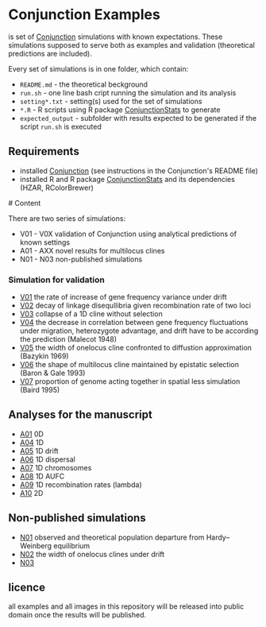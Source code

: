 # Conjunction Examples

is set of [Conjunction](https://github.com/KamilSJaron/Conjunction) simulations with known expectations. These simulations supposed to serve both as examples and validation (theoretical predictions are included).

Every set of simulations is in one folder, which contain:
 - `README.md` - the theoretical beckground
 - `run.sh` - one line bash cript running the simulation and its analysis
 - `setting*.txt` - setting(s) used for the set of simulations
 - `*.R` - R scripts using R package [ConjunctionStats](https://github.com/KamilSJaron/ConjunctionStats) to generate
 - `expected_output` - subfolder with results expected to be generated if the script `run.sh` is executed

## Requirements

- installed [Conjunction](https://github.com/KamilSJaron/Conjunction) (see instructions in the Conjunction's README file)
- installed R and R package [ConjunctionStats](https://github.com/KamilSJaron/ConjunctionStats) and its dependencies (HZAR, RColorBrewer)

# Content

There are two series of simulations:

 - V01 - V0X validation of Conjunction using analytical predictions of known settings
 - A01 - AXX novel results for multilocus clines
 - N01 - N03 non-published simulations

### Simulation for validation

 - [V01](V01_gene_frequency_variance_under_drift) the rate of increase of gene frequency variance under drift
 - [V02](V02_LD_decay) decay of linkage disequllibria given recombination rate of two loci
 - [V03](V03_collapse) collapse of a 1D cline without selection
 - [V04](V04_gene_frequency_fluctuations) the decrease in correlation between gene frequency fluctuations under migration, heterozygote advantage, and drift have to be according the prediction (Malecot 1948)
 - [V05](V05_one_locus_cline) the width of onelocus cline confronted to diffustion approximation (Bazykin 1969)
 - [V06](V06_epistasis) the shape of multilocus cline maintained by epistatic selection (Baron & Gale 1993)
 - [V07](V07_0D_multilocus_clines) proportion of genome acting together in spatial less simulation (Baird 1995)

## Analyses for the manuscript

 - [A01](A01_0D_sss) 0D
 - [A04](A04_1D_sss) 1D
 - [A05](A05_1D_sss_under_drift) 1D drift
 - [A06](A06_1D_sss_dispersal_effect) 1D dispersal
 - [A07](A07_sss_related_to_chromosome_number) 1D chromosomes
 - [A08](A08_1D_sss_AUFC) 1D AUFC
 - [A09](A09_1D_lambda) 1D recombination rates (lambda)
 - [A10](A10_2D_sss) 2D

## Non-published simulations

 - [N01](N01_departures_from_Hardy–Weinberg) observed and theoretical population departure from Hardy–Weinberg equilibrium
 - [N02](N02_onelocus_clines_under_drift) the width of onelocus clines under drift
 - [N03](N03_finite_multilocus_model)

## licence

all examples and all images in this repository will be released into public domain once the results will be published.
